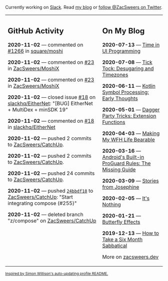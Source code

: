 Currently working on [Slack](https://slack.com/). Read [my blog](https://zacsweers.dev/) or [follow @ZacSweers on Twitter](https://twitter.com/ZacSweers).

<table><tr><td valign="top" width="60%">

## GitHub Activity
<!-- githubActivity starts -->
**2020-11-02** — commented on [#1266](https://github.com/square/moshi/issues/1266#issuecomment-720770201) in [square/moshi](https://api.github.com/repos/square/moshi)

**2020-11-02** — commented on [#23](https://github.com/ZacSweers/MoshiX/issues/23#issuecomment-720766263) in [ZacSweers/MoshiX](https://api.github.com/repos/ZacSweers/MoshiX)

**2020-11-02** — commented on [#23](https://github.com/ZacSweers/MoshiX/issues/23#issuecomment-720765609) in [ZacSweers/MoshiX](https://api.github.com/repos/ZacSweers/MoshiX)

**2020-11-02** — closed issue [#18](https://api.github.com/repos/slackhq/EitherNet/issues/18) on [slackhq/EitherNet](https://api.github.com/repos/slackhq/EitherNet): "[BUG] EitherNet + MultiDex + minSDK 19"

**2020-11-02** — commented on [#18](https://github.com/slackhq/EitherNet/issues/18#issuecomment-720593963) in [slackhq/EitherNet](https://api.github.com/repos/slackhq/EitherNet)

**2020-11-02** — pushed 2 commits to [ZacSweers/CatchUp](https://api.github.com/repos/ZacSweers/CatchUp).

**2020-11-02** — pushed 2 commits to [ZacSweers/CatchUp](https://api.github.com/repos/ZacSweers/CatchUp).

**2020-11-02** — pushed 24 commits to [ZacSweers/CatchUp](https://api.github.com/repos/ZacSweers/CatchUp).

**2020-11-02** — pushed [`24bbdf18`](https://github.com/ZacSweers/CatchUp/commit/24bbdf18d832fb94e056932ccee9b022c2187c8c) to [ZacSweers/CatchUp](https://api.github.com/repos/ZacSweers/CatchUp): "Start integrating compose (#255)"

**2020-11-02** — deleted branch "z/compose" on [ZacSweers/CatchUp](https://api.github.com/repos/ZacSweers/CatchUp)
<!-- githubActivity ends -->
</td><td valign="top" width="40%">

## On My Blog
<!-- blog starts -->
**2020-07-13** — [Time in UI Programming](https://www.zacsweers.dev/time-in-ui/)

**2020-07-08** — [Tick Tock: Desugaring and Timezones](https://www.zacsweers.dev/ticktock-desugaring-timezones/)

**2020-06-11** — [Kotlin Symbol Processing: Early Thoughts](https://www.zacsweers.dev/kotlin-symbol-processor-early-thoughts/)

**2020-05-01** — [Dagger Party Tricks: Extension Functions](https://www.zacsweers.dev/dagger-party-tricks-extension-functions/)

**2020-04-03** — [Making My WFH Life Bearable](https://www.zacsweers.dev/making-wfh-life-bearable/)

**2020-03-16** — [Android's Built-in ProGuard Rules: The Missing Guide](https://www.zacsweers.dev/android-proguard-rules/)

**2020-03-09** — [Stories from Josephine](https://www.zacsweers.dev/stories-from-josephine/)

**2020-02-05** — [It's Nothing](https://www.zacsweers.dev/its-nothing/)

**2020-01-21** — [Butterfly Effects](https://www.zacsweers.dev/butterfly-effects/)

**2019-12-13** — [How to Take a Six Month Sabbatical](https://www.zacsweers.dev/how-to-take-a-six-month-sabbatical/)
<!-- blog ends -->
More on [zacsweers.dev](https://zacsweers.dev/)
</td></tr></table>

<sub><a href="https://simonwillison.net/2020/Jul/10/self-updating-profile-readme/">Inspired by Simon Willison's auto-updating profile README.</a></sub>